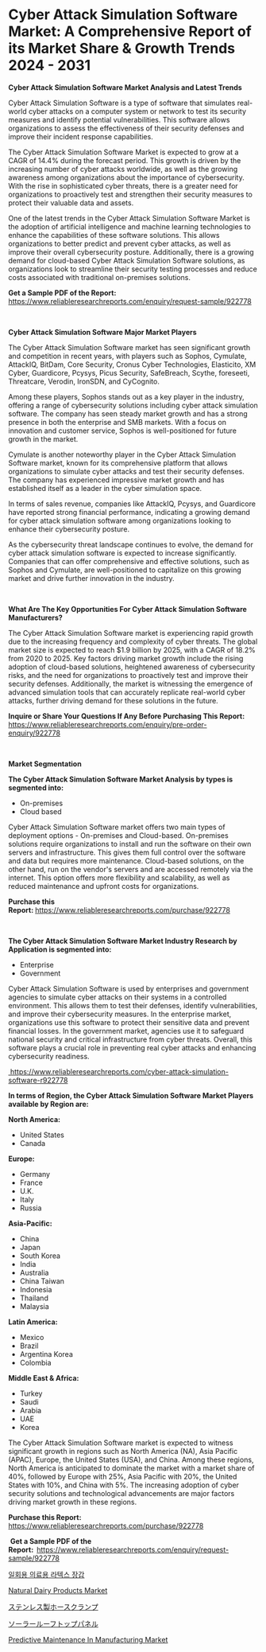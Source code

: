 <p><h1>Cyber Attack Simulation Software Market: A Comprehensive Report of its Market Share & Growth Trends 2024 - 2031</h1></p><p><strong>Cyber Attack Simulation Software Market Analysis and Latest Trends</strong></p>
<p><p>Cyber Attack Simulation Software is a type of software that simulates real-world cyber attacks on a computer system or network to test its security measures and identify potential vulnerabilities. This software allows organizations to assess the effectiveness of their security defenses and improve their incident response capabilities.</p><p>The Cyber Attack Simulation Software Market is expected to grow at a CAGR of 14.4% during the forecast period. This growth is driven by the increasing number of cyber attacks worldwide, as well as the growing awareness among organizations about the importance of cybersecurity. With the rise in sophisticated cyber threats, there is a greater need for organizations to proactively test and strengthen their security measures to protect their valuable data and assets.</p><p>One of the latest trends in the Cyber Attack Simulation Software Market is the adoption of artificial intelligence and machine learning technologies to enhance the capabilities of these software solutions. This allows organizations to better predict and prevent cyber attacks, as well as improve their overall cybersecurity posture. Additionally, there is a growing demand for cloud-based Cyber Attack Simulation Software solutions, as organizations look to streamline their security testing processes and reduce costs associated with traditional on-premises solutions.</p></p>
<p><strong>Get a Sample PDF of the Report:&nbsp;</strong> <a href="https://www.reliableresearchreports.com/enquiry/request-sample/922778">https://www.reliableresearchreports.com/enquiry/request-sample/922778</a></p>
<p>&nbsp;</p>
<p><strong>Cyber Attack Simulation Software Major Market Players</strong></p>
<p><p>The Cyber Attack Simulation Software market has seen significant growth and competition in recent years, with players such as Sophos, Cymulate, AttackIQ, BitDam, Core Security, Cronus Cyber Technologies, Elasticito, XM Cyber, Guardicore, Pcysys, Picus Security, SafeBreach, Scythe, foreseeti, Threatcare, Verodin, IronSDN, and CyCognito.</p><p>Among these players, Sophos stands out as a key player in the industry, offering a range of cybersecurity solutions including cyber attack simulation software. The company has seen steady market growth and has a strong presence in both the enterprise and SMB markets. With a focus on innovation and customer service, Sophos is well-positioned for future growth in the market.</p><p>Cymulate is another noteworthy player in the Cyber Attack Simulation Software market, known for its comprehensive platform that allows organizations to simulate cyber attacks and test their security defenses. The company has experienced impressive market growth and has established itself as a leader in the cyber simulation space.</p><p>In terms of sales revenue, companies like AttackIQ, Pcysys, and Guardicore have reported strong financial performance, indicating a growing demand for cyber attack simulation software among organizations looking to enhance their cybersecurity posture.</p><p>As the cybersecurity threat landscape continues to evolve, the demand for cyber attack simulation software is expected to increase significantly. Companies that can offer comprehensive and effective solutions, such as Sophos and Cymulate, are well-positioned to capitalize on this growing market and drive further innovation in the industry.</p></p>
<p>&nbsp;</p>
<p><strong>What Are The Key Opportunities For Cyber Attack Simulation Software Manufacturers?</strong></p>
<p><p>The Cyber Attack Simulation Software market is experiencing rapid growth due to the increasing frequency and complexity of cyber threats. The global market size is expected to reach $1.9 billion by 2025, with a CAGR of 18.2% from 2020 to 2025. Key factors driving market growth include the rising adoption of cloud-based solutions, heightened awareness of cybersecurity risks, and the need for organizations to proactively test and improve their security defenses. Additionally, the market is witnessing the emergence of advanced simulation tools that can accurately replicate real-world cyber attacks, further driving demand for these solutions in the future.</p></p>
<p><strong>Inquire or Share Your Questions If Any Before Purchasing This Report:</strong> <a href="https://www.reliableresearchreports.com/enquiry/pre-order-enquiry/922778">https://www.reliableresearchreports.com/enquiry/pre-order-enquiry/922778</a></p>
<p>&nbsp;</p>
<p><strong>Market Segmentation</strong></p>
<p><strong>The Cyber Attack Simulation Software Market Analysis by types is segmented into:</strong></p>
<p><ul><li>On-premises</li><li>Cloud based</li></ul></p>
<p><p>Cyber Attack Simulation Software market offers two main types of deployment options - On-premises and Cloud-based. On-premises solutions require organizations to install and run the software on their own servers and infrastructure. This gives them full control over the software and data but requires more maintenance. Cloud-based solutions, on the other hand, run on the vendor's servers and are accessed remotely via the internet. This option offers more flexibility and scalability, as well as reduced maintenance and upfront costs for organizations.</p></p>
<p><strong>Purchase this Report:&nbsp;</strong><a href="https://www.reliableresearchreports.com/purchase/922778">https://www.reliableresearchreports.com/purchase/922778</a></p>
<p>&nbsp;</p>
<p><strong>The Cyber Attack Simulation Software Market Industry Research by Application is segmented into:</strong></p>
<p><ul><li>Enterprise</li><li>Government</li></ul></p>
<p><p>Cyber Attack Simulation Software is used by enterprises and government agencies to simulate cyber attacks on their systems in a controlled environment. This allows them to test their defenses, identify vulnerabilities, and improve their cybersecurity measures. In the enterprise market, organizations use this software to protect their sensitive data and prevent financial losses. In the government market, agencies use it to safeguard national security and critical infrastructure from cyber threats. Overall, this software plays a crucial role in preventing real cyber attacks and enhancing cybersecurity readiness.</p></p>
<p><a href="https://www.reliableresearchreports.com/cyber-attack-simulation-software-r922778">&nbsp;https://www.reliableresearchreports.com/cyber-attack-simulation-software-r922778</a></p>
<p><strong>In terms of Region, the Cyber Attack Simulation Software Market Players available by Region are:</strong></p>
<p>
    <p> <strong> North America: </strong>
        <ul>
            <li>United States</li>
            <li>Canada</li>
        </ul>
        </p> 
    <p> <strong> Europe: </strong>
        <ul>
            <li>Germany</li>
            <li>France</li>
            <li>U.K.</li>
            <li>Italy</li>
            <li>Russia</li>
        </ul>
        </p> 
    <p> <strong> Asia-Pacific: </strong>
        <ul>
            <li>China</li>
            <li>Japan</li>
            <li>South Korea</li>
            <li>India</li>
            <li>Australia</li>
            <li>China Taiwan</li>
            <li>Indonesia</li>
            <li>Thailand</li>
            <li>Malaysia</li>
        </ul>
        </p> 
    <p> <strong> Latin America: </strong>
        <ul>
            <li>Mexico</li>
            <li>Brazil</li>
            <li>Argentina Korea</li>
            <li>Colombia</li>
        </ul>
        </p> 
    <p> <strong> Middle East & Africa: </strong>
        <ul>
            <li>Turkey</li>
            <li>Saudi</li>
            <li>Arabia</li>
            <li>UAE</li>
            <li>Korea</li>
        </ul>
    </p>
    </p>
<p><p>The Cyber Attack Simulation Software market is expected to witness significant growth in regions such as North America (NA), Asia Pacific (APAC), Europe, the United States (USA), and China. Among these regions, North America is anticipated to dominate the market with a market share of 40%, followed by Europe with 25%, Asia Pacific with 20%, the United States with 10%, and China with 5%. The increasing adoption of cyber security solutions and technological advancements are major factors driving market growth in these regions.</p></p>
<p><strong>Purchase this Report: </strong><a href="https://www.reliableresearchreports.com/purchase/922778">https://www.reliableresearchreports.com/purchase/922778</a></p>
<p>&nbsp;<strong>Get a Sample PDF of the Report:&nbsp;&nbsp;</strong><a href="https://www.reliableresearchreports.com/enquiry/request-sample/922778">https://www.reliableresearchreports.com/enquiry/request-sample/922778</a></p>
<p><strong></strong></p>
<p><p><a href="https://medium.com/@jomosley1999/%EC%9D%BC%ED%9A%8C%EC%9A%A9-%EC%9D%98%EB%A3%8C%EC%9A%A9-%EB%9D%BC%ED%85%8D%EC%8A%A4-%EC%9E%A5%EA%B0%91-%EC%8B%9C%EC%9E%A5-%EA%B2%BD%EC%9F%81-%EB%B6%84%EC%84%9D-%EC%8B%9C%EC%9E%A5-%EB%8F%99%ED%96%A5-%EB%B0%8F-2031%EB%85%84%EA%B9%8C%EC%A7%80%EC%9D%98-%EC%98%88%EC%B8%A1-9c100bc3d324">일회용 의료용 라텍스 장갑</a></p><p><a href="https://www.linkedin.com/pulse/natural-dairy-products-market-share-evolution-growth-trends-xzx7c">Natural Dairy Products Market</a></p><p><a href="https://github.com/RudySimonis2023/Market-Research-Report-List-1/blob/main/965677454910.md">ステンレス製ホースクランプ</a></p><p><a href="https://medium.com/@lilliandach1969/%E3%82%BD%E3%83%BC%E3%83%A9%E3%83%BC%E3%83%AB%E3%83%BC%E3%83%95%E3%83%91%E3%83%8D%E3%83%AB%E5%B8%82%E5%A0%B4%E5%B1%95%E6%9C%9B-%E6%A5%AD%E7%95%8C%E6%A6%82%E8%A6%81%E3%81%A8%E4%BA%88%E6%B8%AC-2024%E5%B9%B4%E3%81%8B%E3%82%892031%E5%B9%B4-a393b43c138b">ソーラールーフトップパネル</a></p><p><a href="https://www.linkedin.com/pulse/predictive-maintenance-manufacturing-market-insight-trends-sjs3e">Predictive Maintenance In Manufacturing Market</a></p></p>